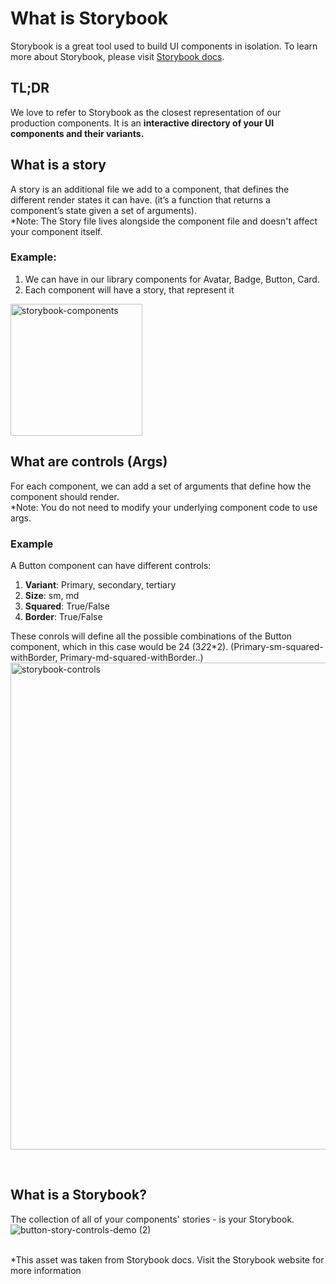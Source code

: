 # What is Storybook

Storybook is a great tool used to build UI components in isolation. To learn more about Storybook, please visit
[Storybook docs](https://storybook.js.org/docs/react/get-started/why-storybook).

## TL;DR
We love to refer to Storybook as the closest representation of our production components. It is an **interactive directory of your UI components and their variants.**

## What is a story
A story is an additional file we add to a component, that defines the different render states it can have. (it’s a function that returns a component’s state given a set of arguments).
<br>
*Note: The Story file lives alongside the component file and doesn't affect your component itself.

### Example:
1. We can have in our library components for Avatar, Badge, Button, Card. 
2. Each component will have a story, that represent it
<img width="211" alt="storybook-components" src="https://github.com/AnimaApp/anima-storybook-cli/assets/96059044/7c6a4922-f9ab-44ef-91e9-ffdb8b08a077">
<br>

## What are controls (Args)
For each component, we can add a set of arguments that define how the component should render.<br> *Note: You do not need to modify your underlying component code to use args.

### Example
A Button component can have different controls:
1. **Variant**: Primary, secondary, tertiary
2. **Size**: sm, md
3. **Squared**:   True/False
4. **Border**: True/False

These conrols will define all the possible combinations of the Button component, which in this case would be 24 (3*2*2*2). (Primary-sm-squared-withBorder, Primary-md-squared-withBorder..)
<img width="779" alt="storybook-controls" src="https://github.com/AnimaApp/anima-storybook-cli/assets/96059044/48c10f2b-7e0b-4b09-b493-0d1f2c365c82">

<br>

## What is a Storybook?
The collection of all of your components' stories - is your Storybook.
![button-story-controls-demo (2)](https://github.com/AnimaApp/anima-storybook-cli/assets/96059044/c5c5578e-f47e-459f-bd5b-3f9fb05551fa)

<br>
*This asset was taken from Storybook docs. Visit the Storybook website for more information


